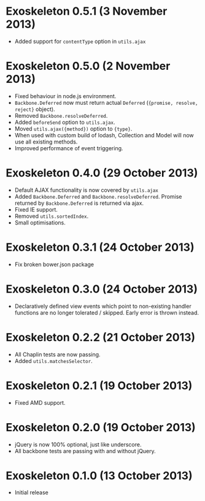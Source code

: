 # Exoskeleton 0.5.1 (3 November 2013)
* Added support for `contentType` option in `utils.ajax`

# Exoskeleton 0.5.0 (2 November 2013)
* Fixed behaviour in node.js environment.
* `Backbone.Deferred` now must return actual `Deferred`
  (`{promise, resolve, reject}` object).
* Removed `Backbone.resolveDeferred`.
* Added `beforeSend` option to `utils.ajax`.
* Moved `utils.ajax({method})` option to `{type}`.
* When used with custom build of lodash, Collection and Model
  will now use all existing methods.
* Improved performance of event triggering.

# Exoskeleton 0.4.0 (29 October 2013)
* Default AJAX functionality is now covered by `utils.ajax`
* Added `Backbone.Deferred` and `Backbone.resolveDeferred`.
  Promise returned by `Backbone.Deferred` is returned via ajax.
* Fixed IE support.
* Removed `utils.sortedIndex`.
* Small optimisations.

# Exoskeleton 0.3.1 (24 October 2013)
* Fix broken bower.json package

# Exoskeleton 0.3.0 (24 October 2013)
* Declaratively defined view events which point to
  non-existing handler functions are no longer tolerated / skipped.
  Early error is thrown instead.

# Exoskeleton 0.2.2 (21 October 2013)
* All Chaplin tests are now passing.
* Added `utils.matchesSelector`.

# Exoskeleton 0.2.1 (19 October 2013)
* Fixed AMD support.

# Exoskeleton 0.2.0 (19 October 2013)
* jQuery is now 100% optional, just like underscore.
* All backbone tests are passing with and without jQuery.

# Exoskeleton 0.1.0 (13 October 2013)
* Initial release
